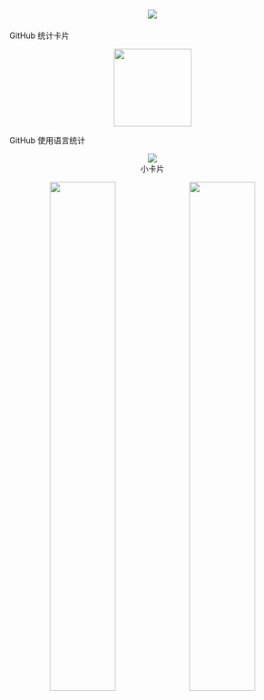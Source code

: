 <h1 align="center"> <img src="https://readme-typing-svg.herokuapp.com/?lines=console.log(%22Hello%2C%20World!%22);精诚所至金石为开!&center=true&size=27"> </h1>

GitHub 统计卡片
<div align="center"> <img height="137px" src="https://github-readme-stats.vercel.app/api?username=wangqingcui&hide_title=true&hide_border=true&show_icons=trueline_height=21&text_color=000&icon_color=000&bg_color=0,ea6161,ffc64d,fffc4d,52fa5a&theme=graywhite" /> </div>

GitHub 使用语言统计
<div align="center"> <img src="https://github-readme-stats.vercel.app/api/top-langs/?username=sun0225SUN&hide_title=true&hide_border=true&layout=compact&langs_count=6&text_color=000&icon_color=fff&bg_color=0,52fa5a,4dfcff,c64dff&theme=graywhite" /> </div>


<div align="center" font-size=20px>小卡片</div>
<div display="flex"> 



<p align="center">
   <img width="48%" src="https://github-readme-stats.vercel.app/api?username=wangqingcui&show_icons=true&theme=tokyonight" />
   <img width="48%" src="https://github-readme-streak-stats.herokuapp.com/?user=wangqingcui&theme=tokyonight" />
</p>

</div>
